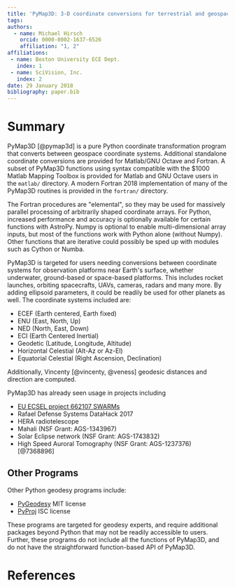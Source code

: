```yaml
---
title: 'PyMap3D: 3-D coordinate conversions for terrestrial and geospace environments'
tags:
authors:
  - name: Michael Hirsch
    orcid: 0000-0002-1637-6526
    affiliation: "1, 2"
affiliations:
 - name: Boston University ECE Dept.
   index: 1
 - name: SciVision, Inc.
   index: 2
date: 29 January 2018
bibliography: paper.bib
---
```


# Summary

PyMap3D [@pymap3d] is a pure Python coordinate transformation program that converts between geospace coordinate systems.
Additional standalone coordinate conversions are provided for Matlab/GNU Octave and Fortran.
A subset of PyMap3D functions using syntax compatible with the $1000 Matlab Mapping Toolbox is provided for Matlab and GNU Octave users in the ``matlab/`` directory.
A modern Fortran 2018 implementation of many of the PyMap3D routines is provided in the ``fortran/`` directory.

The Fortran procedures are "elemental", so they may be used for massively parallel processing of arbitrarily shaped coordinate arrays.
For Python, increased performance and accuracy is optionally available for certain functions with AstroPy.
Numpy is optional to enable multi-dimensional array inputs, but most of the functions work with Python alone (without Numpy).
Other functions that are iterative could possibly be sped up with modules such as Cython or Numba.

PyMap3D is targeted for users needing conversions between coordinate systems for observation platforms near Earth's surface, 
whether underwater, ground-based or space-based platforms.
This includes rocket launches, orbiting spacecrafts, UAVs, cameras, radars and many more. 
By adding ellipsoid parameters, it could be readily be used for other planets as well.
The coordinate systems included are:
* ECEF (Earth centered, Earth fixed)
* ENU (East, North, Up)
* NED (North, East, Down)
* ECI (Earth Centered Inertial)
* Geodetic (Latitude, Longitude, Altitude)
* Horizontal Celestial (Alt-Az or Az-El)
* Equatorial Celestial (Right Ascension, Declination)

Additionally, Vincenty [@vincenty, @veness] geodesic distances and direction are computed.

PyMap3D has already seen usage in projects including
* [EU ECSEL project 662107 SWARMs](http://swarms.eu/)
* Rafael Defense Systems DataHack 2017
* HERA radiotelescope
* Mahali (NSF Grant: AGS-1343967)
* Solar Eclipse network (NSF Grant: AGS-1743832)
* High Speed Auroral Tomography (NSF Grant: AGS-1237376) [@7368896]

## Other Programs

Other Python geodesy programs include:

* [PyGeodesy](https://github.com/mrJean1/PyGeodesy) MIT license
* [PyProj](https://github.com/jswhit/pyproj) ISC license

These programs are targeted for geodesy experts, and require additional packages beyond Python that may not be readily accessible to users.
Further, these programs do not include all the functions of PyMap3D, and do not have the straightforward function-based API of PyMap3D.


# References
